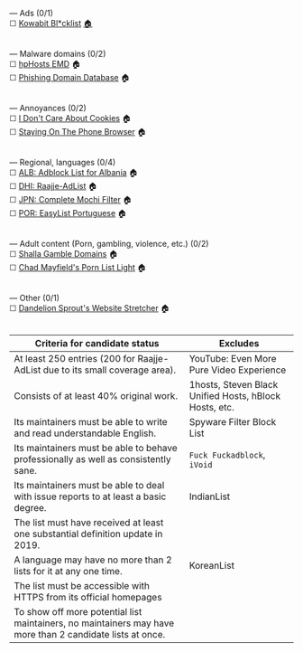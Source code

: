 — Ads (0/1)<br>
☐ [Kowabit Bl*cklist](https://blocklist.kowabit.de/list.txt) [🏠](https://www.kowabit.de/blcklst/)<br><br>

— Malware domains (0/2)<br>
☐ [hpHosts EMD](https://hosts-file.net/emd.txt) 🏠<br>
☐ [Phishing Domain Database](https://raw.githubusercontent.com/mitchellkrogza/Phishing.Database/master/phishing-domains-ACTIVE.txt) 🏠<br><br>

— Annoyances (0/2)<br>
☐ [I Don't Care About Cookies](https://www.kiboke-studio.hr/i-dont-care-about-cookies/abp/) 🏠<br>
☐ [Staying On The Phone Browser](https://raw.githubusercontent.com/DandelionSprout/adfilt/master/stayingonbrowser/Staying%20On%20The%20Phone%20Browser) 🏠<br><br>

— Regional, languages (0/4)<br>
☐ [ALB: Adblock List for Albania](https://raw.githubusercontent.com/AnXh3L0/blocklist/master/albanian-easylist-addition/Albania.txt) 🏠<br>
☐ [DHI: Raajje-AdList](https://raw.githubusercontent.com/evenxzero/Raajje-AdList/master/filter.txt) 🏠<br>
☐ [JPN: Complete Mochi Filter](https://raw.githubusercontent.com/eEIi0A5L/adblock_filter/master/all.txt) 🏠<br>
☐ [POR: EasyList Portuguese](https://easylist-downloads.adblockplus.org/easylistportuguese.txt) 🏠<br><br>

— Adult content (Porn, gambling, violence, etc.) (0/2)<br>
☐ [Shalla Gamble Domains](https://raw.githubusercontent.com/cbuijs/shallalist/master/gamble/domains) 🏠<br>
☐ [Chad Mayfield's Porn List Light](https://raw.githubusercontent.com/chadmayfield/my-pihole-blocklists/master/lists/pi_blocklist_porn_top1m.list) 🏠<br><br>

— Other (0/1)<br>
☐ [Dandelion Sprout's Website Stretcher](https://raw.githubusercontent.com/DandelionSprout/adfilt/master/Dandelion%20Sprout's%20Website%20Stretcher.txt) 🏠<br><br>

| Criteria for candidate status | Excludes |
| - | - |
| At least 250 entries (200 for Raajje-AdList due to its small coverage area). | YouTube: Even More Pure Video Experience |
| Consists of at least 40% original work. | 1hosts, Steven Black Unified Hosts, hBlock Hosts, etc. |
| Its maintainers must be able to write and read understandable English. | Spyware Filter Block List |
| Its maintainers must be able to behave professionally as well as consistently sane. | `Fuck Fuckadblock`, `iVoid` |
| Its maintainers must be able to deal with issue reports to at least a basic degree. | IndianList |
| The list must have received at least one substantial definition update in 2019. | |
| A language may have no more than 2 lists for it at any one time. | KoreanList |
| The list must be accessible with HTTPS from its official homepages | |
| To show off more potential list maintainers, no maintainers may have more than 2 candidate lists at once. | |
